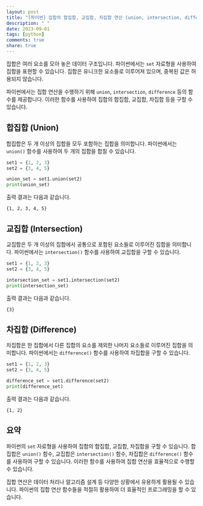 ```yaml
---
layout: post
title: "[파이썬] 집합의 합집합, 교집합, 차집합 연산 (union, intersection, difference 함수)"
description: " "
date: 2023-09-01
tags: [python]
comments: true
share: true
---
```


집합은 여러 요소를 모아 놓은 데이터 구조입니다. 파이썬에서는 `set` 자료형을 사용하여 집합을 표현할 수 있습니다. 집합은 유니크한 요소들로 이루어져 있으며, 중복된 값은 허용되지 않습니다.

파이썬에서는 집합 연산을 수행하기 위해 `union`, `intersection`, `difference` 등의 함수를 제공합니다. 이러한 함수를 사용하여 집합의 합집합, 교집합, 차집합 등을 구할 수 있습니다.

## 합집합 (Union)

합집합은 두 개 이상의 집합을 모두 포함하는 집합을 의미합니다. 파이썬에서는 `union()` 함수를 사용하여 두 개의 집합을 합칠 수 있습니다.

```python
set1 = {1, 2, 3}
set2 = {3, 4, 5}

union_set = set1.union(set2)
print(union_set)
```

출력 결과는 다음과 같습니다.

```
{1, 2, 3, 4, 5}
```

## 교집합 (Intersection)

교집합은 두 개 이상의 집합에서 공통으로 포함된 요소들로 이루어진 집합을 의미합니다. 파이썬에서는 `intersection()` 함수를 사용하여 교집합을 구할 수 있습니다.

```python
set1 = {1, 2, 3}
set2 = {3, 4, 5}

intersection_set = set1.intersection(set2)
print(intersection_set)
```

출력 결과는 다음과 같습니다.

```
{3}
```

## 차집합 (Difference)

차집합은 한 집합에서 다른 집합의 요소를 제외한 나머지 요소들로 이루어진 집합을 의미합니다. 파이썬에서는 `difference()` 함수를 사용하여 차집합을 구할 수 있습니다.

```python
set1 = {1, 2, 3}
set2 = {3, 4, 5}

difference_set = set1.difference(set2)
print(difference_set)
```

출력 결과는 다음과 같습니다.

```
{1, 2}
```

## 요약

파이썬의 `set` 자료형을 사용하여 집합의 합집합, 교집합, 차집합을 구할 수 있습니다. 합집합은 `union()` 함수, 교집합은 `intersection()` 함수, 차집합은 `difference()` 함수를 사용하여 구할 수 있습니다. 이러한 함수를 사용하여 집합 연산을 효율적으로 수행할 수 있습니다.

집합 연산은 데이터 처리나 알고리즘 설계 등 다양한 상황에서 유용하게 활용될 수 있습니다. 파이썬의 집합 연산 함수들을 적절히 활용하여 더 효율적인 프로그래밍을 할 수 있습니다.